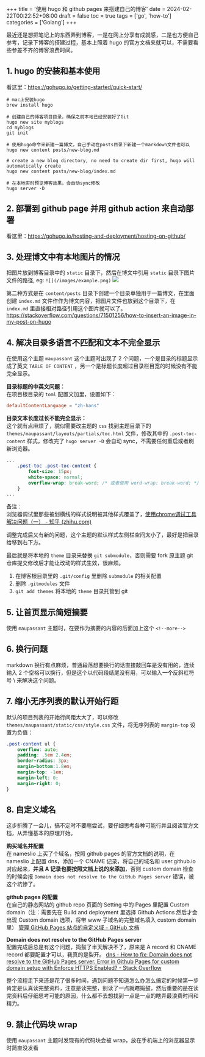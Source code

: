 +++
title = '使用 hugo 和 github pages 来搭建自己的博客'
date = 2024-02-22T00:22:52+08:00
draft = false
toc = true
tags = ['go', 'how-to']
categories = ['Golang']
+++

最近还是想把笔记上的东西弄到博客，一是在网上分享有成就感，二是也方便自己参考，记录下博客的搭建过程，基本上照着 hugo 的官方文档来就可以，不需要看些参差不齐的博客浪费时间。 
<!--more-->

## 1. hugo 的安装和基本使用
看这里：https://gohugo.io/getting-started/quick-start/
```shell
# mac上安装hugo
brew install hugo

# 创建自己的博客项目目录，确保之前本地已经安装好了Git
hugo new site myblogs
cd myblogs
git init

# 使用hugo命令来新建一篇博文，自己手动在posts目录下新建一个markdown文件也可以
hugo new content posts/new-blog.md 

# create a new blog directory, no need to create dir first, hugo will automatically create
hugo new content posts/new-blog/index.md 

# 在本地实时预览博客效果，会自动sync修改
hugo server -D
```
## 2. 部署到 github page 并用 github action 来自动部署
看这里：https://gohugo.io/hosting-and-deployment/hosting-on-github/

## 3. 处理博文中有本地图片的情况
把图片放到博客目录中的 `static` 目录下，然后在博文中引用 `static` 目录下图片文件的路径, eg: `![](/images/example.png)`
![](/images/example.png)

第二种方式是在 `content/posts` 目录下创建一个目录单独用于一篇博文，在里面创建 `index.md` 文件作作为博文内容，把图片文件也放到这个目录下，在 `index.md` 里直接相对路径引用这个图片就可以了。
https://stackoverflow.com/questions/71501256/how-to-insert-an-image-in-my-post-on-hugo

## 4. 解决目录多语言不匹配和文本不完全显示
在使用这个主题 `maupassant` 这个主题时出现了 2 个问题，一个是目录的标题显示成了英文 `TABLE OF CONTENT` ，另一个是标题长度超过目录栏目宽的时候没有不能完全显示。

**目录标题的中英文问题：**  
在项目根目录的 `toml` 配置文加里，设置如下：
```toml
defaultContentLanguage = "zh-hans"
```

**目录文本长度过长不能完全显示：**  
这个就有点麻烦了，貌似需要改主题的 `css`
找到主题目录下的 `themes/maupassant/layouts/partials/toc.html` 文件，修改其中的 `.post-toc-content` 样式，修改完了 `hugo server -D` 会自动 sync，不需要任何重启或者刷新浏览器。
```css
...
    .post-toc .post-toc-content {
        font-size: 15px;
        white-space: normal;
        overflow-wrap: break-word; /* 或者使用 word-wrap: break-word; */
    }
...
```

备注：  
浏览器调试里那些被划横线的样式说明被其他样式覆盖了，[使用chrome调试工具解决问题（一） - 知乎 (zhihu.com)](https://zhuanlan.zhihu.com/p/624465440)

调整完成后又有新的问题，这个主题的默认样式左侧栏空间太小了，最好是把目录给移到右下方。

最后就是将本地的 `theme` 目录来替换 `git submodule`，否则需要 fork 原主题 git 仓库提交修改后才能让改动的样式生效，很麻烦。
1. 在博客根目录里的 `.git/config` 里删除 `submodule` 的相关配置
2. 删除 `.gitmodules` 文件
3. `git add themes` 将本地的 `theme` 目录托管到 git

## 5. 让首页显示简短摘要
使用 `maupassant` 主题时，在要作为摘要的内容的后面加上这个 `<!--more-->`

## 6. 换行问题
markdown 换行有点麻烦，普通段落想要换行的话直接敲回车是没有用的，连续输入 2 个空格可以换行，但是这个以代码段结尾没有用，可以输入**一个**反斜杠符号 \\ 来解决这个问题。

## 7. 缩小无序列表的默认开始行距
默认的项目列表的开始行间距太大了，可以修改 `themes/maupassant/static/css/style.css` 文件，将无序列表的 `margin-top` 设置为负值：
```css
.post-content ul {
    overflow: auto;
    padding: .5em 2.4em;
    border-radius: 3px;
    margin-bottom:1.8em;
    margin-top: -1em;
    margin-left: 0;
    margin-right: 0;
}
```

## 8. 自定义域名
这步折腾了一会儿，搞不定时不要瞎尝试，要仔细思考各种可能行并且阅读官方文档，从弄懂基本的原理开始。

**购买域名并配置**  
在 nameslio 上买了个域名，按照 github pages 的官方文档的说明，在 nameslio 上配置 dns，添加一个 CNAME 记录，将自己的域名和 user.github.io 对应起来，**并且 A 记录也要按照文档上说的来添加**，否则 custom domain 检查的时候会报 `Domain does not resolve to the GitHub Pages server` 错误，被这个坑惨了。

**github pages 的配置**  
在自己的静态网站的 github repo 页面的 Setting 中的 Pages 里配置 Custom domain（注：需要先在 Build and deployment 里选择 Github Actions 然后才会出现 Custom domain 选项，将带 www 子域名的完整域名填入 custom domain 里）
[管理 GitHub Pages 站点的自定义域 - GitHub 文档](https://docs.github.com/zh/pages/configuring-a-custom-domain-for-your-github-pages-site/managing-a-custom-domain-for-your-github-pages-site#about-custom-domain-configuration)

**Domain does not resolve to the GitHub Pages server**  
配置完成后总是有这个问题，捣鼓了半天解决不了，原来是 A record 和 CNAME record 都要配置才可以，我真的是裂开。
[dns - How to fix: Domain does not resolve to the GitHub Pages server. Error in Github Pages for custom domain setup with Enforce HTTPS Enabled? - Stack Overflow](https://stackoverflow.com/questions/54059217/how-to-fix-domain-does-not-resolve-to-the-github-pages-server-error-in-github)

整个流程走下来还是花了很多时间，遇到问题不知道怎么办怎么搞定的时候第一步肯定是认真读完整资料，注意是读完整，别读了一点就瞎捣鼓，然后重要的是在读完资料后仔细思考可能的原因，什么都不去想找到一点是一点的瞎弄最浪费时间和精力。

## 9. 禁止代码块 wrap
使用 `maupassant` 主题时发现有的代码块会被 wrap，放在手机端上的浏览器显示时简直没发看